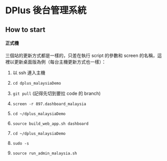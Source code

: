 # DPlus 後台管理系統

## How to start

#### 正式機

三個站的更新方式都是一樣的，只差在執行 script 的參數和 screen 的名稱，這裡以更新桌面版為例（每台主機更新方式也一樣）：

1. 以 ssh 連入主機
2. `cd dplus_malaysiaDemo`
3. `git pull` (記得先切到要拉 code 的 branch)
4. `screen -r 897.dashboard_malaysia`
5. `cd ~/dplus_malaysiaDemo`
6. `source build_web_app.sh dashboard`

7. `cd ~/dplus_malaysiaDemo`
8. `sudo -s`
9. `source run_admin_malaysia.sh`
